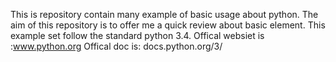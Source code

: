 This is repository contain many example of basic usage about python.
The aim of this repository is to offer me a quick review about basic element.
This example set follow the standard python 3.4.
Offical websiet is :www.python.org
Offical doc is: docs.python.org/3/